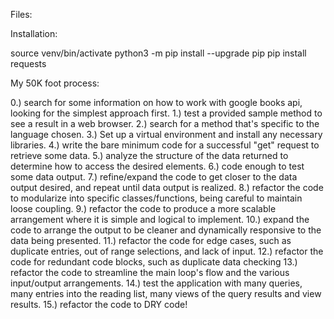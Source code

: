 Files:



Installation:

source venv/bin/activate
python3 -m pip install --upgrade pip
pip install requests


My 50K foot process:

0.) search for some information on how to work with google books api, looking for the simplest approach first.
1.) test a provided sample method to see a result in a web browser.
2.) search for a method that's specific to the language chosen.
3.) Set up a virtual environment and install any necessary libraries.
4.) write the bare minimum code for a successful "get" request to retrieve some data.
5.) analyze the structure of the data returned to determine how to access the desired elements.
6.) code enough to test some data output.
7.) refine/expand the code to get closer to the data output desired, and repeat until data output is realized.
8.) refactor the code to modularize into specific classes/functions, being careful to maintain loose coupling.
9.) refactor the code to produce a more scalable arrangement where it is simple and logical to implement.
10.) expand the code to arrange the output to be cleaner and dynamically responsive to the data being presented.
11.) refactor the code for edge cases, such as duplicate entries, out of range selections, and lack of input.
12.) refactor the code for redundant code blocks, such as duplicate data checking
13.) refactor the code to streamline the main loop's flow and the various input/output arrangements.
14.) test the application with many queries, many entries into the reading list, many views of the query results and view results.
15.) refactor the code to DRY code!







